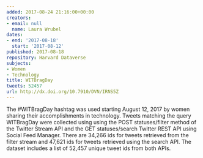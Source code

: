 ```yaml
---
added: 2017-08-24 21:16:00+00:00
creators:
- email: null
  name: Laura Wrubel
dates:
- end: '2017-08-18'
  start: '2017-08-12'
published: 2017-08-18
repository: Harvard Dataverse
subjects:
- Women
- Technology
title: WITBragDay
tweets: 52457
url: http://dx.doi.org/10.7910/DVN/IRNS5Z
---
```


The #WITBragDay hashtag was used starting August 12, 2017 by women sharing their accomplishments in technology. Tweets matching the query WITBragDay were collected using using the POST statuses/filter method of the Twitter Stream API and the GET statuses/search Twitter REST API using Social Feed Manager. There are 34,266 ids for tweets retrieved from the filter stream and 47,621 ids for tweets retrieved using the search API. The dataset includes a list of 52,457 unique tweet ids from both APIs.
